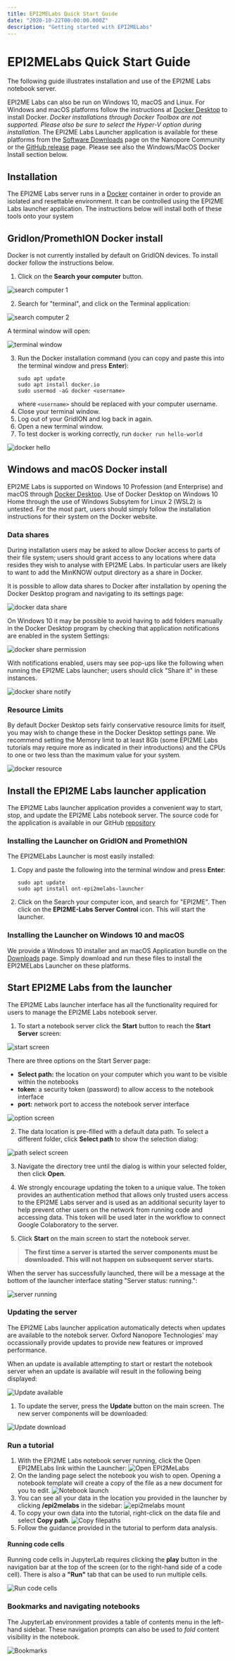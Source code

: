 ```yaml
---
title: EPI2MELabs Quick Start Guide
date: "2020-10-22T00:00:00.000Z"
description: "Getting started with EPI2MELabs"
---
```


# EPI2MELabs Quick Start Guide

The following guide illustrates installation and use of the EPI2ME Labs
notebook server. 

EPI2ME Labs can also be run on Windows 10, macOS and Linux. For Windows and
macOS platforms follow the instructions at [Docker
Desktop](https://docs.docker.com/desktop/) to install Docker. *Docker
installations through Docker Toolbox are not supported. Please also be sure to
select the Hyper-V option during installation.* The EPI2ME Labs Launcher
application is available for these platforms from the [Software
Downloads](https://community.nanoporetech.com/downloads) page on the Nanopore
Community or the [GitHub
release](https://github.com/epi2me-labs/labslauncher/releases/latest) page.
Please see also the Windows/MacOS Docker Install section below.

## Installation

The EPI2ME Labs server runs in a
[Docker](https://www.docker.com/resources/what-container) container in order to
provide an isolated and resettable environment. It can be controlled using the
EPI2ME Labs launcher application. The instructions below will install both of
these tools onto your system


## GridIon/PromethION Docker install

Docker is not currently installed by default on GridION devices. To install
docker follow the instructions below.

1. Click on the **Search your computer** button.

![search computer 1](./1.png "Search for terminal")

2. Search for "terminal", and click on the Terminal application:

![search computer 2](./2.png "Search for terminal")

A terminal window will open:

![terminal window](./3.png "Terminal window")

3. Run the Docker installation command (you can copy and paste this into the
   terminal window and press **Enter**):
   ```
   sudo apt update
   sudo apt install docker.io
   sudo usermod -aG docker <username>
   ```
   where `<username>` should be replaced with your computer username.
4. Close your terminal window.
5. Log out of your GridION and log back in again.
6. Open a new terminal window.
7. To test docker is working correctly, run ``` docker run hello-world ```

![docker hello](./4.png "Docker hello world")

## Windows and macOS Docker install

EPI2ME Labs is supported on Windows 10 Profession (and Enterprise) and macOS
through [Docker Desktop](https://docs.docker.com/desktop/). Use of Docker
Desktop on Windows 10 Home through the use of Windows Subsytem for Linux 2
(WSL2) is untested. For the most part, users should simply follow the
installation instructions for their system on the Docker website.


### Data shares

During installation users may be asked to allow Docker access to parts of their
file system; users should grant access to any locations where data resides they
wish to analyse with EPI2ME Labs. In particular users are likely to want to add
the MinKNOW output directory as a share in Docker.

It is possible to allow data shares to Docker after installation by opening the
Docker Desktop program and navigating to its settings page:

![docker data share](./5.png "Docker data share")

On Windows 10 it may be possible to avoid having to add folders manually in the
Docker Desktop program by checking that application notifications are enabled
in the system Settings:

![docker share permission](./6.png "Docker windows share permission")

With notifications enabled, users may see pop-ups like the following when
running the EPI2ME Labs launcher; users should click "Share it" in these
instances.

![docker share notify](./7.png "Docker windows share notification")

### Resource Limits

By default Docker Desktop sets fairly conservative resource limits for itself,
you may wish to change these in the Docker Desktop settings pane. We recommend
setting the Memory limit to at least 8Gb (some EPI2ME Labs tutorials may
require more as indicated in their introductions) and the CPUs to one or two
less than the maximum value for your system.

![docker resource](./8.png "Docker resources")

## Install the EPI2ME Labs launcher application

The EPI2ME Labs launcher application provides a convenient way to start, stop,
and update the EPI2ME Labs notebook server. The source code for the application
is available in our GitHub
[repository](https://github.com/epi2me-labs/labslauncher)

### Installing the Launcher on GridION and PromethION

The EPI2MELabs Launcher is most easily installed:

1. Copy and paste the following into the terminal window and press **Enter**:
   ```
   sudo apt update
   sudo apt install ont-epi2melabs-launcher
   ```
2. Click on the Search your computer icon, and search for "EPI2ME". Then click
   on the **EPI2ME-Labs Server Control** icon. This will start the launcher.


### Installing the Launcher on Windows 10 and macOS

We provide a Windows 10 installer and an macOS Application bundle on the
[Downloads](/downloads) page. Simply download and run these files to install
the EPI2MELabs Launcher on these platforms.


## Start EPI2ME Labs from the launcher

The EPI2ME Labs launcher interface has all the functionality required for users
to manage the EPI2ME Labs notebook server.

1. To start a notebook server click the **Start** button to reach the **Start
   Server** screen:

![start screen](./startscreen.png "Launcher home screen")

There are three options on the Start Server page:
- **Select path:** the location on your computer which you want to be visible
  within the notebooks
- **token:** a security token (password) to allow access to the notebook
  interface
- **port:** network port to access the notebook server interface

![option screen](./optionscreen.png "Launcher option screen")

2. The data location is pre-filled with a default data path. To select a
different folder, click **Select path** to show the selection dialog:

![path select screen](./filebrowser.png "Launcher filebrowser")

3. Navigate the directory tree until the dialog is within your selected folder,
then click **Open**.

4. We strongly encourage updating the token to a unique value. The token
provides an authentication method that allows only trusted users access to the
EPI2ME Labs server and is used as an additional security layer to help prevent
other users on the network from running code and accessing data. This token
will be used later in the workflow to connect Google Colaboratory to the
server.

5. Click **Start** on the main screen to start the notebook server.

> **The first time a server is started the server components must be
> downloaded. This will not happen on subsequent server starts.**


When the server has successfully launched, there will be a message at the
bottom of the launcher interface stating "Server status: running.":

![server running](./serverrunning.png "Server started")

### Updating the server

The EPI2ME Labs launcher application automatically detects when updates are
available to the notebok server. Oxford Nanopore Technologies' may
occassionally provide updates to provide new features or improved performance.

When an update is available attempting to start or restart the notebook server
when an update is available will result in the following being displayed:

![Update available](./updateavailable.png "Server update available")

1. To update the server, press the **Update** button on the main screen. The
new server components will be downloaded:

![Update download](./downloadupdate.png "Server updating")

### Run a tutorial

1. With the EPI2ME Labs notebook server running, click the Open EPI2MELabs link
within the Launcher:
   ![Open EPI2MeLabs](./serverrunning.png "Open EPI2MeLabs")
2. On the landing page select the notebook you wish to open. Opening a notebook
template will create a copy of the file as a new document for you to edit.
   ![Notebook launch](./notebooksplash.png "Launch a notebook")
3. You can see all your data in the location you provided in the launcher by 
clicking **/epi2melabs** in the sidebar:
   ![epi2melabs mount](./epi2melabsmount.png "Data access from epi2melabs folder")
4. To copy your own data into the tutorial, right-click on the data file and
select **Copy path**.
![Copy filepaths](./copypath.png "Copying filepaths")
5. Follow the guidance provided in the tutorial to perform data analysis.

#### Running code cells

Running code cells in JupyterLab requires clicking the **play** button in the
navigation bar at the top of the screen (or to the right-hand side of a code cell).
There is also a **"Run"** tab that can be used to run multiple cells.

![Run code cells](./runcodecell.png "Running code cells")

### Bookmarks and navigating notebooks

The JupyterLab environment provides a table of contents menu in the left-hand
sidebar. These navigation prompts can also be used to *fold* content visibility
in the notebook.

![Bookmarks](./bookmarks.png "Notebook Bookmarks")




